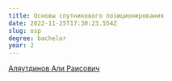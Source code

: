 ```yaml
---
title: Основы спутникового позиционирования
date: 2022-11-25T17:30:23.554Z
slug: osp
degree: bachelor
year: 2
---
```


[Аляутдинов Али Раисович](./people/aliautdinov)
